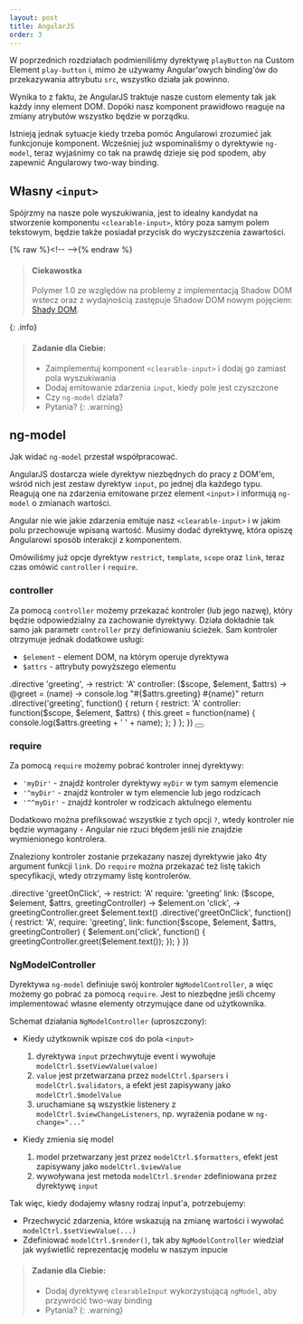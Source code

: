 ```yaml
---
layout: post
title: AngularJS
order: 3
---
```


W poprzednich rozdziałach podmieniliśmy dyrektywę `playButton` na Custom Element `play-button` i, mimo że używamy Angular'owych binding'ów do przekazywania attrybutu `src`, wszystko działa jak powinno.

Wynika to z faktu, że AngularJS traktuje nasze custom elementy tak jak każdy inny element DOM. Dopóki nasz komponent prawidłowo reaguje na zmiany atrybutów wszystko będzie w porządku.

Istnieją jednak sytuacje kiedy trzeba pomóc Angularowi zrozumieć jak funkcjonuje komponent. Wcześniej już wspominaliśmy o dyrektywie `ng-model`, teraz wyjaśnimy co tak na prawdę dzieje się pod spodem, aby zapewnić Angularowy two-way binding.

## Własny `<input>`

Spójrzmy na nasze pole wyszukiwania, jest to idealny kandydat na stworzenie komponentu `<clearable-input>`, który poza samym polem tekstowym, będzie także posiadał przycisk do wyczyszczenia zawartości.

<prism-js language="markup" escape>{% raw %}<!--
<dom-module id="clearable-input">
  <template>
    <style>
      @import url('/bower/font-awesome/css/font-awesome.css');
      ...
    </style>

    <input id="input" 
           type="text" 
           placeholder="{{ placeholder }}">
    <button on-click="clear"
            class="{{ {visible: !!value} | tokenList }}">
      <i class="fa fa-times"></i>
    </button>

  </template>
  <script src="clearable-input.js"></script>
</dom-module>
-->{% endraw %}</prism-js>

> #### Ciekawostka
> 
> Polymer 1.0 ze względów na problemy z implementacją Shadow DOM wstecz oraz z wydajnością
> zastępuje Shadow DOM nowym pojęciem:
> [Shady DOM](https://www.polymer-project.org/1.0/articles/shadydom.html).
> 
{: .info}

> #### Zadanie dla Ciebie:
> 
> * Zaimplementuj komponent `<clearable-input>` i dodaj go zamiast pola
>   wyszukiwania
> * Dodaj emitowanie zdarzenia `input`, kiedy pole jest czyszczone
> * Czy `ng-model` działa?
> * Pytania?
{: .warning}

## ng-model

Jak widać `ng-model` przestał współpracować.

AngularJS dostarcza wiele dyrektyw niezbędnych do pracy z DOM'em, wśród nich jest zestaw dyrektyw `input`, po jednej dla każdego typu. Reagują one na zdarzenia emitowane przez element `<input>` i informują `ng-model` o zmianach wartości.

Angular nie wie jakie zdarzenia emituje nasz `<clearable-input>` i w jakim
polu przechowuje wpisaną wartość. Musimy dodać dyrektywę, która opiszę Angularowi sposób interakcji z komponentem.

Omówiliśmy już opcje dyrektyw `restrict`, `template`, `scope` oraz `link`, teraz czas omówić `controller` i `require`. 

### controller

Za pomocą `controller` możemy przekazać kontroler (lub jego nazwę), który będzie odpowiedzialny za zachowanie dyrektywy. Działa dokładnie tak samo jak parametr `controller` przy definiowaniu ścieżek. Sam kontroler otrzymuje jednak dodatkowe usługi:

* `$element` - element DOM, na którym operuje dyrektywa
* `$attrs` - attrybuty powyższego elementu

<source-switcher>
<prism-js language="coffeescript">
.directive 'greeting', ->
  restrict: 'A'
  controller: ($scope, $element, $attrs) ->
    @greet = (name) ->
      console.log "#{$attrs.greeting} #{name}"
    return
</prism-js>
<prism-js language="javascript">
.directive('greeting', function() {
  return {
    restrict: 'A'
    controller: function($scope, $element, $attrs) {
      this.greet = function(name) {
        console.log($attrs.greeting + ' ' + name);
      };
    }
  };
})
</prism-js>
</source-switcher>

<prism-js language="markup" escape>
<button greeting="Hello"></button>
</prism-js>

### require

Za pomocą `require` możemy pobrać kontroler innej dyrektywy:

* `'myDir'` - znajdź kontroler dyrektywy `myDir` w tym samym elemencie
* `'^myDir'` - znajdź kontroler w tym elemencie lub jego rodzicach
* `'^^myDir'` - znajdź kontroler w rodzicach aktulnego elementu

Dodatkowo można prefiksować wszystkie z tych opcji `?`, wtedy kontroler nie będzie wymagany - Angular nie rzuci błędem jeśli nie znajdzie wymienionego kontrolera.

Znaleziony kontroler zostanie przekazany naszej dyrektywie jako 4ty argument funkcji `link`. Do `require` można przekazać też listę takich specyfikacji, wtedy otrzymamy listę kontrolerów.

<source-switcher>
<prism-js language="coffeescript">
.directive 'greetOnClick', ->
  restrict: 'A'
  require: 'greeting'
  link: ($scope, $element, $attrs, greetingController) ->
    $element.on 'click', ->
      greetingController.greet $element.text()
</prism-js>
<prism-js language="javascript">
.directive('greetOnClick', function() {
  restrict: 'A',
  require: 'greeting',
  link: function($scope, $element, $attrs, greetingController) {
    $element.on('click', function() {
      greetingController.greet($element.text());
    });
  }
})
</prism-js>
</source-switcher>

<prism-js language="markup" escape><!--
<button greeting="Hello" greet-on-click>require</button>
--></prism-js>

### NgModelController

Dyrektywa `ng-model` definiuje swój kontroler `NgModelController`, a więc możemy go pobrać za pomocą `require`. Jest to niezbędne jeśli chcemy implementować własne elementy otrzymujące dane od użytkownika.

Schemat działania `NgModelController` (uproszczony):

* Kiedy użytkownik wpisze coś do pola `<input>`
  1. dyrektywa `input` przechwytuje event i wywołuje 
     `modelCtrl.$setViewValue(value)`
  2. `value` jest przetwarzana przez `modelCtrl.$parsers` i 
     `modelCtrl.$validators`, a efekt jest zapisywany jako 
     `modelCtrl.$modelValue`
  3. uruchamiane są wszystkie listenery z `modelCtrl.$viewChangeListeners`, np.
     wyrażenia podane w `ng-change="..."`

* Kiedy zmienia się model
  1. model przetwarzany jest przez `modelCtrl.$formatters`, efekt jest 
     zapisywany jako `modelCtrl.$viewValue`
  2. wywoływana jest metoda `modelCtrl.$render` zdefiniowana przez dyrektywę
     `input`

Tak więc, kiedy dodajemy własny rodzaj input'a, potrzebujemy:

* Przechwycić zdarzenia, które wskazują na zmianę wartości i wywołać 
  `modelCtrl.$setViewValue(...)`
* Zdefiniować `modelCtrl.$render()`, tak aby `NgModelController` 
  wiedział jak wyświetlić reprezentację modelu w naszym inpucie

> #### Zadanie dla Ciebie:
> 
> * Dodaj dyrektywę `clearableInput` wykorzystującą `ngModel`,
>   aby przywrócić two-way binding
> * Pytania?
{: .warning}

